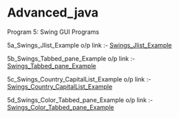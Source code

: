 # Advanced_java

Program 5: Swing GUI Programs

5a_Swings_Jlist_Example o/p link :-
<a href="https://github.com/ravi1718/Advanced-java-programs/blob/main/lab5_Swings/5a_swinglist.jpg">Swings_Jlist_Example</a>
<br/>

5b_Swings_Tabbed_pane_Example o/p link :- 
<a href="https://github.com/ravi1718/Advanced-java-programs/blob/main/lab5_Swings/5b_tabbedpanelexample.jpg">Swings_Tabbed_pane_Example</a>
<br/>

5c_Swings_Country_CapitalList_Example o/p link :- 
<a href="https://github.com/ravi1718/Advanced-java-programs/blob/main/lab5_Swings/5c_countrycapitallist.jpg">Swings_Country_CapitalList_Example</a>
<br/>

5d_Swings_Color_Tabbed_pane_Example o/p link :- 
<a href="https://github.com/ravi1718/Advanced-java-programs/blob/main/lab5_Swings/5d_colortabbedpane.jpg">Swings_Color_Tabbed_pane_Example</a>
<br/>













